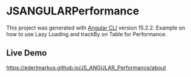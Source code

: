 # JSANGULARPerformance

This project was generated with [Angular CLI](https://github.com/angular/angular-cli) version 15.2.2.
Example on how to use Lazy Loading and trackBy on Table for Performance.

## Live Demo

https://ederlmarkus.github.io/JS_ANGULAR_Performance/about
